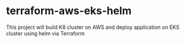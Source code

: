 # terraform-aws-eks-helm
This project will build K8 cluster on AWS and deploy application on EKS cluster using helm via Terraform 
